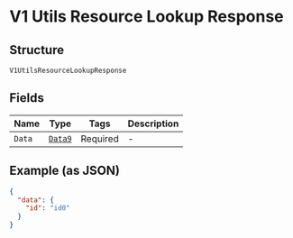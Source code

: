 
# V1 Utils Resource Lookup Response

## Structure

`V1UtilsResourceLookupResponse`

## Fields

| Name | Type | Tags | Description |
|  --- | --- | --- | --- |
| `Data` | [`Data9`](../../doc/models/data-9.md) | Required | - |

## Example (as JSON)

```json
{
  "data": {
    "id": "id0"
  }
}
```

